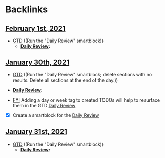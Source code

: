 
# Backlinks
## [February 1st, 2021](<February 1st, 2021.md>)
- [GTD](<GTD.md>) ((Run the "Daily Review" smartblock))
    - **[Daily Review](<Daily Review.md>):**

## [January 30th, 2021](<January 30th, 2021.md>)
- [GTD](<GTD.md>) ((Run the "Daily Review" smartblock; delete sections with no results. Delete all sections at the end of the day.))  
- **[Daily Review](<Daily Review.md>):**

- [FYI](<FYI.md>) Adding a day or week tag to created TODOs will help to resurface them in the GTD [Daily Review](<Daily Review.md>)

- [x] Create a smartblock for the [Daily Review](<Daily Review.md>)

## [January 31st, 2021](<January 31st, 2021.md>)
- [GTD](<GTD.md>) ((Run the "Daily Review" smartblock))  
    - **[Daily Review](<Daily Review.md>):**

